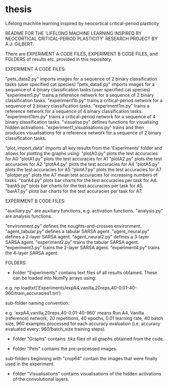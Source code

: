 # thesis
Lifelong machine learning inspired by neocortical critical-period plasticity

README FOR THE 'LIFELONG MACHINE LEARNING INSPIRED BY NEOCORTICAL CRITICAL-PERIOD PLASTICITY' RESEARCH PROJECT BY A.J. GILBERT.

There are EXPERIMENT A CODE FILES, EXPERIMENT B CODE FILES, and FOLDERS of results etc. provided in this repository.

EXPERIMENT A CODE FILES:

"pets_data2.py" imports images for a sequence of 2 binary classification tasks (user specified cat species)
"pets_data4.py" imports images for a sequence of 4 binary classification tasks (user specified cat species)
"experiment1.py" trains a reference network for a sequence of 2 binary classification tasks.
"experiment1b.py" trains a critical-period network for a sequence of 2 binary classification tasks.
"experiment1m.py" trains a reference network for a sequence of 4 binary classification tasks.
"experiment1bm.py" trains a critical-period network for a sequence of 4 binary classification tasks.
"visualise.py" defines functions for visualising hidden activations.
"experiment1_visualisations.py" trains and then produces visualisations for a reference network for a sequence of 2 binary classification tasks.

"plot_import_data" imports all key results from the 'Experiments' folder and allows for plotting the graphs using:
"plotA0.py" plots the test accuracies for A0
"plotA1.py" plots the test accuracies for A1
"plotA2.py" plots the test accuracies for A2
"plotA4.py" plots the test accuracies for A4
"plotA5.py" plots the test accuracies for A5
"plotA7.py" plots the test accuracies for A7
"plotper.py" plots the A7 mean test accuracies for increasing numbers of tasks.
"barA4.py" plots bar charts for the test accuracies per task for A4.
"barA5.py" plots bar charts for the test accuracies per task for A5.
"barA7.py" plots bar charts for the test accuracies per task for A7.


EXPERIMENT B CODE FILES:

"auxiliary.py" are auxiliary functions, e.g. activation functions.
"analysis.py" are analysis functions.

"environment.py" defines the noughts-and-crosses environment.
"agent_tabular.py" defines a tabular SARSA agent.
"agent_neural.py" defines a 2-layer SARSA agent.
"agent_neural2.py" defines a 3-layer SARSA agent.
"experiment2.py" trains the tabular SARSA agent.
"experiment3.py" trains the 2-layer SARSA agent.
"experiment4.py" trains the 4-layer SARSA agent.

FOLDERS:

- Folder "Experiments" contains text files of all results obtained. These can be loaded into NumPy arrays using:

e.g.
np.loadtxt('Experiments/expA4,vanilla,20reps,40-0.01-40-960/train_accuracies1.txt')

sub-folder naming convention:

e.g.
'expA4,vanilla,20reps,40-0.01-40-960' means Run A4, Vanilla (reference) network, 20 repetitions, 40 epochs, 0.01 learning rate, 40 batch size, 960 examples processed for each accuracy evaluation (i.e. accuracy evaluated every: 960/batch_size training steps).

- Folder "Graphs" contains .tikz files of all graphs obtained from the code.

- Folder "Pets" contains the pre-processed images. 

sub-folders beginning with "crop64" contain the images that were finally used in the experiment.

- Folder "Visualisations" contains visualisations of the hidden activations of the convolutional layers.

